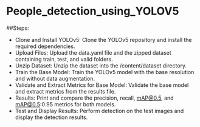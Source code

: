 # People_detection_using_YOLOV5

##Steps: 
- Clone and Install YOLOv5: Clone the YOLOv5 repository and install the required dependencies.
- Upload Files: Upload the data.yaml file and the zipped dataset containing train, test, and valid folders.
- Unzip Dataset: Unzip the dataset into the /content/dataset directory.
- Train the Base Model: Train the YOLOv5 model with the base resolution and without data augmentation.
- Validate and Extract Metrics for Base Model: Validate the base model and extract metrics from the results file.
- Results: Print and compare the precision, recall, mAP@0.5, and mAP@0.5:0.95 metrics for both models.
- Test and Display Results: Perform detection on the test images and display the detection results.
